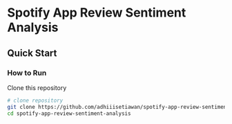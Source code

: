 # Spotify App Review Sentiment Analysis

## Quick Start

### How to Run
Clone this repository
```bash
# clone repository
git clone https://github.com/adhiiisetiawan/spotify-app-review-sentiment-analysis.git  
cd spotify-app-review-sentiment-analysis
